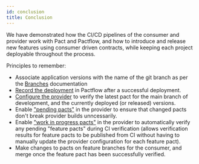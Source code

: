```yaml
---
id: conclusion
title: Conclusion
---
```


We have demonstrated how the CI/CD pipelines of the consumer and provider work with Pact and Pactflow, and how to introduce and release new features using consumer driven contracts, while keeping each project deployable throughout the process.

Principles to remember:

* Associate application versions with the name of the git branch as per the [Branches](https://docs.pact.io/pact_broker/branches) documentation
* [Record the deployment](https://docs.pact.io/pact_broker/recording_deployments_and_releases/) in Pactflow after a successful deployment.
* [Configure the provider](https://docs.pact.io/provider/recommended_configuration#verification-triggered-by-provider-change) to verify the latest pact for the main branch of development, and the currently deployed (or released) versions.
* Enable ["pending pacts"](https://docs.pact.io/pending) in the provider to ensure that changed pacts don't break provider builds unncessarily.
* Enable ["work in progress pacts"](https://docs.pact.io/wip) in the provider to automatically verify any pending "feature pacts" during CI verification (allows verification results for feature pacts to be published from CI without having to manually update the provider configuration for each feature pact).
* Make changes to pacts on feature branches for the consumer, and merge once the feature pact has been successfully verified.
